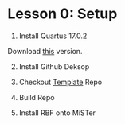 # Lesson 0: Setup

1) Install Quartus 17.0.2

Download [this](http://download.altera.com/akdlm/software/acdsinst/17.0std.2/602/ib_tar/Quartus-lite-17.0.2.602-windows.tar) version.

2) Install Github Deksop

3) Checkout [Template](https://github.com/MiSTer-devel/Template_MiSTer) Repo

4) Build Repo

5) Install RBF onto MiSTer